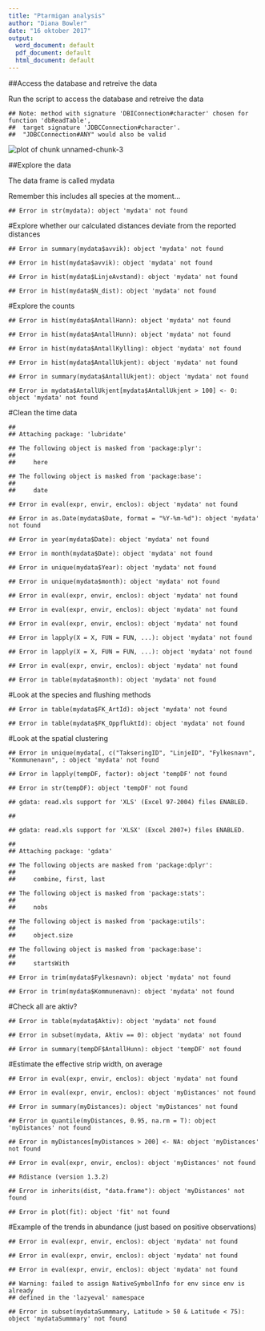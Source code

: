 ```yaml
---
title: "Ptarmigan analysis"
author: "Diana Bowler"
date: "16 oktober 2017"
output:
  word_document: default
  pdf_document: default
  html_document: default
---
```





##Access the database and retreive the data

Run the script to access the database and retreive the data


```
## Note: method with signature 'DBIConnection#character' chosen for function 'dbReadTable',
##  target signature 'JDBCConnection#character'.
##  "JDBCConnection#ANY" would also be valid
```

![plot of chunk unnamed-chunk-3](figure/unnamed-chunk-3-1.png)


##Explore the data

The data frame is called mydata

Remember this includes all species at the moment...


```
## Error in str(mydata): object 'mydata' not found
```

#Explore whether our calculated distances deviate from the reported distances


```
## Error in summary(mydata$avvik): object 'mydata' not found
```

```
## Error in hist(mydata$avvik): object 'mydata' not found
```

```
## Error in hist(mydata$LinjeAvstand): object 'mydata' not found
```

```
## Error in hist(mydata$N_dist): object 'mydata' not found
```


#Explore the counts


```
## Error in hist(mydata$AntallHann): object 'mydata' not found
```

```
## Error in hist(mydata$AntallHunn): object 'mydata' not found
```

```
## Error in hist(mydata$AntallKylling): object 'mydata' not found
```

```
## Error in hist(mydata$AntallUkjent): object 'mydata' not found
```

```
## Error in summary(mydata$AntallUkjent): object 'mydata' not found
```

```
## Error in mydata$AntallUkjent[mydata$AntallUkjent > 100] <- 0: object 'mydata' not found
```


#Clean the time data


```
## 
## Attaching package: 'lubridate'
```

```
## The following object is masked from 'package:plyr':
## 
##     here
```

```
## The following object is masked from 'package:base':
## 
##     date
```

```
## Error in eval(expr, envir, enclos): object 'mydata' not found
```

```
## Error in as.Date(mydata$Date, format = "%Y-%m-%d"): object 'mydata' not found
```

```
## Error in year(mydata$Date): object 'mydata' not found
```

```
## Error in month(mydata$Date): object 'mydata' not found
```

```
## Error in unique(mydata$Year): object 'mydata' not found
```

```
## Error in unique(mydata$month): object 'mydata' not found
```

```
## Error in eval(expr, envir, enclos): object 'mydata' not found
```

```
## Error in eval(expr, envir, enclos): object 'mydata' not found
```

```
## Error in eval(expr, envir, enclos): object 'mydata' not found
```

```
## Error in lapply(X = X, FUN = FUN, ...): object 'mydata' not found
```

```
## Error in lapply(X = X, FUN = FUN, ...): object 'mydata' not found
```

```
## Error in eval(expr, envir, enclos): object 'mydata' not found
```

```
## Error in table(mydata$month): object 'mydata' not found
```

#Look at the species and flushing methods


```
## Error in table(mydata$FK_ArtId): object 'mydata' not found
```

```
## Error in table(mydata$FK_OppfluktId): object 'mydata' not found
```

#Look at the spatial clustering


```
## Error in unique(mydata[, c("TakseringID", "LinjeID", "Fylkesnavn", "Kommunenavn", : object 'mydata' not found
```

```
## Error in lapply(tempDF, factor): object 'tempDF' not found
```

```
## Error in str(tempDF): object 'tempDF' not found
```

```
## gdata: read.xls support for 'XLS' (Excel 97-2004) files ENABLED.
```

```
## 
```

```
## gdata: read.xls support for 'XLSX' (Excel 2007+) files ENABLED.
```

```
## 
## Attaching package: 'gdata'
```

```
## The following objects are masked from 'package:dplyr':
## 
##     combine, first, last
```

```
## The following object is masked from 'package:stats':
## 
##     nobs
```

```
## The following object is masked from 'package:utils':
## 
##     object.size
```

```
## The following object is masked from 'package:base':
## 
##     startsWith
```

```
## Error in trim(mydata$Fylkesnavn): object 'mydata' not found
```

```
## Error in trim(mydata$Kommunenavn): object 'mydata' not found
```


#Check all are aktiv?


```
## Error in table(mydata$Aktiv): object 'mydata' not found
```

```
## Error in subset(mydata, Aktiv == 0): object 'mydata' not found
```

```
## Error in summary(tempDF$AntallHunn): object 'tempDF' not found
```


#Estimate the effective strip width, on average


```
## Error in eval(expr, envir, enclos): object 'mydata' not found
```

```
## Error in eval(expr, envir, enclos): object 'myDistances' not found
```

```
## Error in summary(myDistances): object 'myDistances' not found
```

```
## Error in quantile(myDistances, 0.95, na.rm = T): object 'myDistances' not found
```

```
## Error in myDistances[myDistances > 200] <- NA: object 'myDistances' not found
```

```
## Error in eval(expr, envir, enclos): object 'myDistances' not found
```

```
## Rdistance (version 1.3.2)
```

```
## Error in inherits(dist, "data.frame"): object 'myDistances' not found
```

```
## Error in plot(fit): object 'fit' not found
```


#Example of the trends in abundance (just based on positive observations)


```
## Error in eval(expr, envir, enclos): object 'mydata' not found
```

```
## Error in eval(expr, envir, enclos): object 'mydata' not found
```

```
## Error in eval(expr, envir, enclos): object 'mydata' not found
```

```
## Warning: failed to assign NativeSymbolInfo for env since env is already
## defined in the 'lazyeval' namespace
```

```
## Error in subset(mydataSummmary, Latitude > 50 & Latitude < 75): object 'mydataSummmary' not found
```














